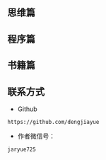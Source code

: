 ## 思维篇





## 程序篇



## 书籍篇





## 联系方式

* Github

```text
https://github.com/dengjiayue
```

* 作者微信号：

```text
jaryue725
```
